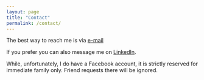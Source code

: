 ```yaml
---
layout: page
title: "Contact"
permalink: /contact/
---
```




The best way to reach me is via <a id="maillink" data-mail="gershnik" data-domain="hotmail.com" href="#">e-mail</a>

If you prefer you can also message me on [LinkedIn](https://www.linkedin.com/in/gershnik/).

While, unfortunately, I do have a Facebook account, it is strictly reserved for immediate family only. Friend requests there will be ignored.

<script>
let maillink = document.getElementById('maillink')  
maillink.innerHTML = maillink.getAttribute('data-mail')+'@'+ maillink.getAttribute('data-domain')
maillink.href = 'mailto:' + maillink.getAttribute('data-mail')+'@'+ maillink.getAttribute('data-domain')+'?subject=Hello there!'
</script>
